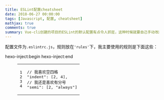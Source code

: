 ```yaml
---
title: ESLint配置cheatsheet
date: 2018-06-27 00:00:00
tags: [Javascript, 配置, cheatsheet]
mathjax: true
comments: true
summary: Vue-cli创建的项目的ESLint的默认配置有点令人抓狂，这种时候就要自己手动改配置了。
---
```

<p>配置文件为<code>.eslintrc.js</code>，规则放在<code>'rules'</code>下，我主要使用的规则是下面这些：</p>
 hexo-inject:begin  hexo-inject:end <figure class="highlight javascript"><table><tr><td class="gutter"><pre><span class="line">1</span><br/><span class="line">2</span><br/><span class="line">3</span><br/><span class="line">4</span><br/></pre></td><td class="code"><pre><span class="line"><span class="comment">// 我喜欢空四格</span></span><br/><span class="line"><span class="string">"indent"</span>: [<span class="number">2</span>, <span class="number">4</span>],</span><br/><span class="line"><span class="comment">// 我还是喜欢有分号</span></span><br/><span class="line"><span class="string">"semi"</span>: [<span class="number">2</span>, <span class="string">"always"</span>]</span><br/></pre></td></tr></table></figure>

